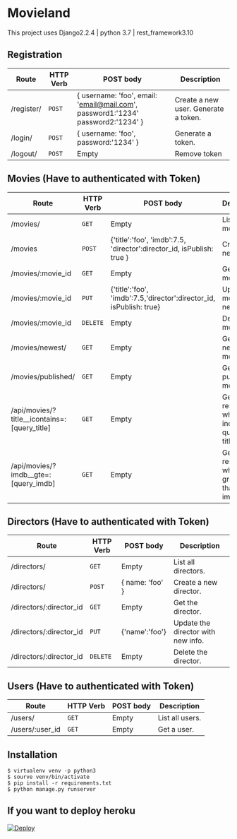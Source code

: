 # Movieland
This project uses Django2.2.4 | python 3.7 | rest_framework3.10


## Registration

| Route | HTTP Verb	 | POST body	 | Description	 |
| --- | --- | --- | --- |
| /register/ | `POST` | { username: 'foo', email: 'email@mail.com', password1:'1234' password2:'1234' } | Create a new user. Generate a token.|
| /login/ | `POST` | { username: 'foo', password:'1234' } | Generate a token. |
| /logout/ | `POST` | Empty | Remove token |

## Movies (Have to authenticated with Token)

| Route | HTTP Verb	| POST body	| Description |
| --- | --- | --- | --- |
| /movies/ | `GET` | Empty | List all movies. |
| /movies | `POST` | {'title':'foo', 'imdb':7.5, 'director':director_id, isPublish: true } | Create a new movie. |
| /movies/:movie_id | `GET` | Empty | Get the movie. |
| /movies/:movie_id | `PUT` | {'title':'foo', 'imdb':7.5,'director':director_id, isPublish: true} | Update the movie with new info. |
| /movies/:movie_id | `DELETE` | Empty | Delete a movie. |
| /movies/newest/ | `GET` | Empty | Get the newest movie. |
| /movies/published/ | `GET` | Empty | Get the published movies. |
| /api/movies/?title__icontains=:[query_title] | `GET` | Empty | Get all result which ones include the query in title |
| /api/movies/?imdb__gte=:[query_imdb] | `GET` | Empty | Get all result which ones greater than query imdb |

## Directors (Have to authenticated with Token)

| Route | HTTP Verb	 | POST body	 | Description	 |
| --- | --- | --- | --- |
| /directors/ | `GET` | Empty | List all directors. |
| /directors/ | `POST` | { name: 'foo' } | Create a new director. | 
| /directors/:director_id | `GET` | Empty | Get the director. |
| /directors/:director_id | `PUT` | {'name':'foo'} | Update the director with new info. |
| /directors/:director_id | `DELETE` | Empty | Delete the director. |

## Users (Have to authenticated with Token)

| Route | HTTP Verb | POST body	 | Description	 |
| --- | --- | --- | --- |
| /users/ | `GET` | Empty | List all users. |
| /users/:user_id | `GET` | Empty | Get a user. |

## Installation
```shell
$ virtualenv venv -p python3
$ sourve venv/bin/activate
$ pip install -r requirements.txt
$ python manage.py runserver
```

## If you want to deploy heroku
[![Deploy](https://www.herokucdn.com/deploy/button.svg)](https://dashboard.heroku.com/new?template=https://github.com/yasinkbas/movieland-registration)